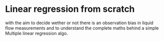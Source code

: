 # Linear regression from scratch

with the aim to decide wether or not there is an observation bias in liquid flow measurements and to understand the complete maths behind a simple Multiple linear regression algo.
